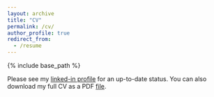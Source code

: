 ```yaml
---
layout: archive
title: "CV"
permalink: /cv/
author_profile: true
redirect_from:
  - /resume
---
```


{% include base_path %}

Please see my [linked-in profile](https://www.linkedin.com/in/gustav-sir/) for an up-to-date status. You can also download my full CV as a PDF [file](/files/gustav_sir_CV.pdf).